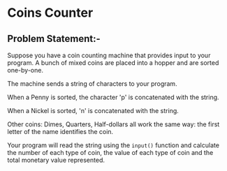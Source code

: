 # Coins Counter

## Problem Statement:-

Suppose you have a coin counting machine that provides input to your program.
A bunch of mixed coins are placed into a hopper and are sorted one-by-one.

The machine sends a string of characters to your program.

When a Penny is sorted, the character 'p' is concatenated with the string.

When a Nickel is sorted, 'n' is concatenated with the string.

Other coins: Dimes, Quarters, Half-dollars all work the same way: the first letter of the name identifies the coin.

Your program will read the string using the `input()` function and calculate the number of each type of coin, the value of each type of coin and the total monetary value represented.
